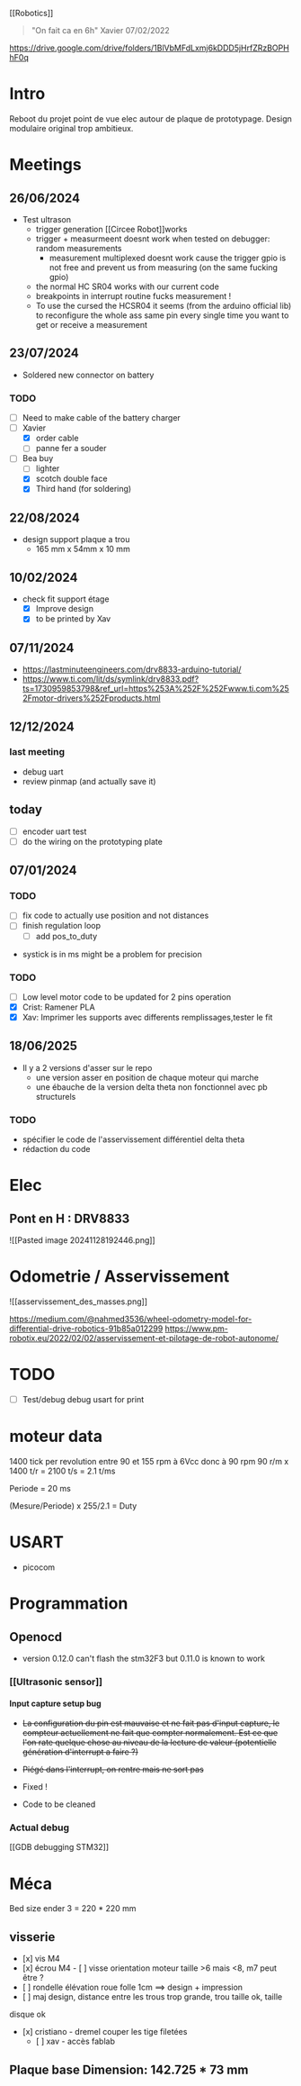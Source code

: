 [[Robotics]]

> "On fait ca en 6h" Xavier 07/02/2022

https://drive.google.com/drive/folders/1BlVbMFdLxmj6kDDD5jHrfZRzBOPHhF0q
# Intro
Reboot du projet point de vue elec autour de plaque de prototypage. Design modulaire original trop ambitieux.
# Meetings
## 26/06/2024
- Test ultrason
	- trigger generation [[Circee Robot]]works
	- trigger + measurmeent doesnt work when tested on debugger: random measurements
		- measurement multiplexed doesnt work cause the trigger gpio is not free and prevent us from measuring (on the same fucking gpio)
	- the normal HC SR04 works with our current code
	- breakpoints in interrupt routine fucks measurement !
	- To use the cursed the HCSR04 it seems (from the arduino official lib) to reconfigure the whole ass same pin every single time you want to get or receive a measurement
## 23/07/2024
- Soldered new connector on battery
### TODO
- [ ] Need to make cable of the battery charger
- [ ] Xavier
	- [x] order cable
	- [ ] panne fer a souder
- [ ] Bea buy
	- [ ] lighter
	- [x] scotch double face
	- [x] Third hand (for soldering)

## 22/08/2024
- design support plaque a trou
	- 165 mm x 54mm x 10 mm

## 10/02/2024
- check fit support étage
	- [x] Improve design
	- [x] to be printed by Xav

## 07/11/2024
- https://lastminuteengineers.com/drv8833-arduino-tutorial/
- https://www.ti.com/lit/ds/symlink/drv8833.pdf?ts=1730959853798&ref_url=https%253A%252F%252Fwww.ti.com%252Fmotor-drivers%252Fproducts.html

## 12/12/2024
### last meeting
- debug uart
- review pinmap (and actually save it)
## today
- [ ] encoder uart test
- [ ] do the wiring on the prototyping plate

## 07/01/2024
### TODO
- [ ] fix code to actually use position and not distances
- [ ] finish regulation loop
	- [ ] add pos_to_duty
- systick is in ms might be a problem for precision
### TODO
- [ ] Low level motor code to be updated for 2 pins operation
- [x] Crist: Ramener PLA
- [x] Xav: Imprimer les supports avec differents remplissages,tester le fit

## 18/06/2025
- Il y a 2 versions d'asser sur le repo
	- une version asser en position de chaque moteur qui marche
	- une ébauche de la version delta theta non fonctionnel avec pb structurels
### TODO
- spécifier le code de l'asservissement différentiel delta theta
- rédaction du code

# Elec
## Pont en H : DRV8833
![[Pasted image 20241128192446.png]]

# Odometrie / Asservissement
![[asservissement_des_masses.png]]

https://medium.com/@nahmed3536/wheel-odometry-model-for-differential-drive-robotics-91b85a012299
https://www.pm-robotix.eu/2022/02/02/asservissement-et-pilotage-de-robot-autonome/


# TODO
- [ ] Test/debug debug usart for print

# moteur data

1400 tick per revolution
entre 90 et 155 rpm à 6Vcc
donc à 90 rpm 90 r/m x 1400 t/r = 2100 t/s = 2.1 t/ms

Periode = 20 ms

(Mesure/Periode) x 255/2.1 = Duty

# USART
- picocom

# Programmation
## Openocd
  - version 0.12.0 can't flash the stm32F3 but 0.11.0 is known to work
### [[Ultrasonic sensor]]

#### Input capture setup bug
- ~~La configuration du pin est mauvaise et ne fait pas d'input capture, le compteur actuellement ne fait que compter normalement. Est ce que l'on rate quelque chose au niveau de la lecture de valeur (potentielle génération d'interrupt a faire ?)~~

- ~~Piégé dans l'interrupt, on rentre mais ne sort pas~~
- Fixed !
- Code to be cleaned
### Actual debug
[[GDB debugging STM32]]


# Méca
Bed size ender 3 = 220 \* 220 mm

## visserie

  - \[x\] vis M4
  - \[x\] écrou M4 - \[ \] visse orientation moteur taille \>6 mais \<8,
    m7 peut être ?
  - \[ \] rondelle élévation roue folle 1cm ==\> design + impression
  - \[ \] maj design, distance entre les trous trop grande, trou taille
    ok, taille

disque ok

  - \[x\] cristiano - dremel couper les tige filetées
      - \[ \] xav - accès fablab

## Plaque base Dimension: 142.725 \* 73 mm


